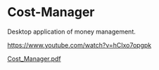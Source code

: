 # Cost-Manager

Desktop application of money management.

https://www.youtube.com/watch?v=hCIxo7opgpk

[Cost_Manager.pdf](https://github.com/morcohen1515/Cost-Manager/files/6084361/Cost_Manager.pdf)



